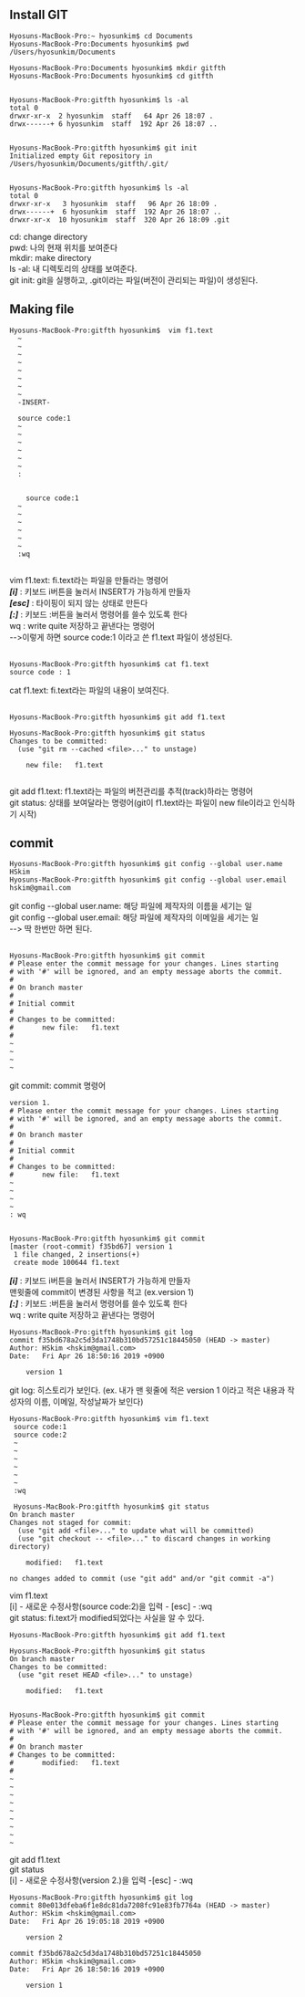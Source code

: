 ## Install GIT

```
Hyosuns-MacBook-Pro:~ hyosunkim$ cd Documents
Hyosuns-MacBook-Pro:Documents hyosunkim$ pwd
/Users/hyosunkim/Documents

Hyosuns-MacBook-Pro:Documents hyosunkim$ mkdir gitfth
Hyosuns-MacBook-Pro:Documents hyosunkim$ cd gitfth


Hyosuns-MacBook-Pro:gitfth hyosunkim$ ls -al
total 0
drwxr-xr-x  2 hyosunkim  staff   64 Apr 26 18:07 .
drwx------+ 6 hyosunkim  staff  192 Apr 26 18:07 ..


Hyosuns-MacBook-Pro:gitfth hyosunkim$ git init
Initialized empty Git repository in /Users/hyosunkim/Documents/gitfth/.git/


Hyosuns-MacBook-Pro:gitfth hyosunkim$ ls -al
total 0
drwxr-xr-x   3 hyosunkim  staff   96 Apr 26 18:09 .
drwx------+  6 hyosunkim  staff  192 Apr 26 18:07 ..
drwxr-xr-x  10 hyosunkim  staff  320 Apr 26 18:09 .git

```
cd: change directory <br>
pwd: 나의 현재 위치를 보여준다 <br>
mkdir: make directory <br>
ls -al: 내 디렉토리의 상태를 보여준다. <br>
git init: git을 실행하고, .git이라는 파일(버전이 관리되는 파일)이 생성된다. <br>

## Making file
```
Hyosuns-MacBook-Pro:gitfth hyosunkim$  vim f1.text
  ~
  ~
  ~
  ~
  ~
  ~
  ~
  ~
  -INSERT-
  
  source code:1
  ~
  ~
  ~
  ~
  ~
  ~
  :
  
  
    source code:1
  ~
  ~
  ~
  ~
  ~
  ~
  :wq
  
```
vim f1.text: fi.text라는 파일을 만들라는 명령어 <br>
***[i]*** : 키보드 i버튼을 눌러서 INSERT가 가능하게 만들자 <br>
***[esc]*** : 타이핑이 되지 않는 상태로 만든다 <br>
***[:]*** : 키보드 :버튼을 눌러서 명령어를 쓸수 있도록 한다 <br>
wq : write quite 저장하고 끝낸다는 명령어 <br>
-->이렇게 하면 source code:1 이라고 쓴 f1.text 파일이 생성된다. <br><br>

```
Hyosuns-MacBook-Pro:gitfth hyosunkim$ cat f1.text
source code : 1
```
cat f1.text: fi.text라는 파일의 내용이 보여진다. <br><br>

```
Hyosuns-MacBook-Pro:gitfth hyosunkim$ git add f1.text

Hyosuns-MacBook-Pro:gitfth hyosunkim$ git status
Changes to be committed:
  (use "git rm --cached <file>..." to unstage)

	new file:   f1.text


```
git add f1.text: f1.text라는 파일의 버전관리를 추적(track)하라는 명령어 <br>
git status: 상태를 보여달라는 명령어(git이 f1.text라는 파일이 new file이라고 인식하기 시작) <br>



## commit
```
Hyosuns-MacBook-Pro:gitfth hyosunkim$ git config --global user.name HSkim
Hyosuns-MacBook-Pro:gitfth hyosunkim$ git config --global user.email hskim@gmail.com
```
git config --global user.name: 해당 파일에 제작자의 이름을 세기는 일<br>
git config --global user.email: 해당 파일에 제작자의 이메일을 세기는 일<br>
--> 딱 한번만 하면 된다.<br><br>

```
Hyosuns-MacBook-Pro:gitfth hyosunkim$ git commit
# Please enter the commit message for your changes. Lines starting
# with '#' will be ignored, and an empty message aborts the commit.
#
# On branch master
#
# Initial commit
#
# Changes to be committed:
#       new file:   f1.text
#
~
~
~
~
```
git commit: commit 명령어<br>

```
version 1.
# Please enter the commit message for your changes. Lines starting
# with '#' will be ignored, and an empty message aborts the commit.
#
# On branch master
#
# Initial commit
#
# Changes to be committed:
#       new file:   f1.text 
~
~
~
~
: wq


Hyosuns-MacBook-Pro:gitfth hyosunkim$ git commit
[master (root-commit) f35bd67] version 1
 1 file changed, 2 insertions(+)
 create mode 100644 f1.text
  ```
***[i]*** : 키보드 i버튼을 눌러서 INSERT가 가능하게 만들자 <br>
맨윗줄에 commit이 변경된 사항을 적고 (ex.version 1) <br>
***[:]*** : 키보드 :버튼을 눌러서 명령어를 쓸수 있도록 한다 <br>
wq : write quite 저장하고 끝낸다는 명령어 <br>

```
Hyosuns-MacBook-Pro:gitfth hyosunkim$ git log
commit f35bd678a2c5d3da1748b310bd57251c18445050 (HEAD -> master)
Author: HSkim <hskim@gmail.com>
Date:   Fri Apr 26 18:50:16 2019 +0900

    version 1
```
git log: 히스토리가 보인다. (ex. 내가 맨 윗줄에 적은 version 1 이라고 적은 내용과 작성자의 이름, 이메일, 작성날짜가 보인다)<br>

```
Hyosuns-MacBook-Pro:gitfth hyosunkim$ vim f1.text
 source code:1
 source code:2
 ~
 ~
 ~
 ~
 ~
 ~
 :wq
 
 Hyosuns-MacBook-Pro:gitfth hyosunkim$ git status
On branch master
Changes not staged for commit:
  (use "git add <file>..." to update what will be committed)
  (use "git checkout -- <file>..." to discard changes in working directory)

	modified:   f1.text

no changes added to commit (use "git add" and/or "git commit -a")
```
vim f1.text <br>
[i] - 새로운 수정사항(source code:2)을 입력 - [esc] - :wq <br>
git status: fi.text가 modified되었다는 사실을 알 수 있다.  <br>

```
Hyosuns-MacBook-Pro:gitfth hyosunkim$ git add f1.text

Hyosuns-MacBook-Pro:gitfth hyosunkim$ git status
On branch master
Changes to be committed:
  (use "git reset HEAD <file>..." to unstage)

	modified:   f1.text


Hyosuns-MacBook-Pro:gitfth hyosunkim$ git commit
# Please enter the commit message for your changes. Lines starting
# with '#' will be ignored, and an empty message aborts the commit.
#
# On branch master
# Changes to be committed:
#       modified:   f1.text
#                                                                                                       
~                                                                               
~                                                                               
~                                                                               
~                                                                               
~                                                                               
~                                                                               
~                                                                               
~                                                                               
~                                                                               

```
git add f1.text <br>
git status <br>
[i] - 새로운 수정사항(version 2.)을 입력 -[esc] - :wq

```
Hyosuns-MacBook-Pro:gitfth hyosunkim$ git log
commit 80e013dfeba6f1e8dc81da7208fc91e83fb7764a (HEAD -> master)
Author: HSkim <hskim@gmail.com>
Date:   Fri Apr 26 19:05:18 2019 +0900

    version 2

commit f35bd678a2c5d3da1748b310bd57251c18445050
Author: HSkim <hskim@gmail.com>
Date:   Fri Apr 26 18:50:16 2019 +0900

    version 1
```
